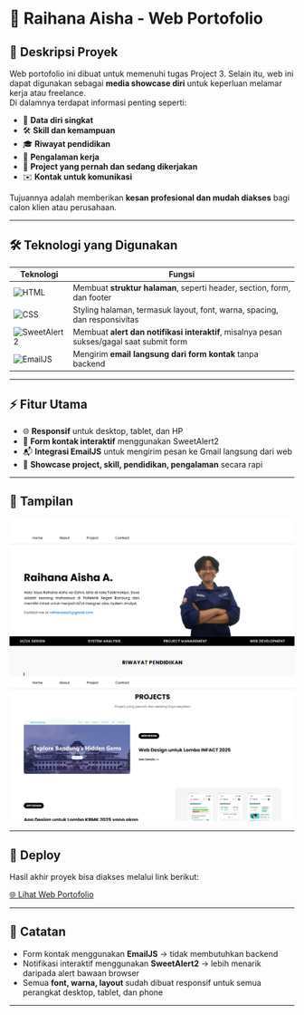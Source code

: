 # 🌟 Raihana Aisha - Web Portofolio

## 📄 Deskripsi Proyek
Web portofolio ini dibuat untuk memenuhi tugas Project 3. Selain itu, web ini dapat digunakan sebagai **media showcase diri** untuk keperluan melamar kerja atau freelance.  
Di dalamnya terdapat informasi penting seperti:  

- 👤 **Data diri singkat**  
- 🛠️ **Skill dan kemampuan**  
- 🎓 **Riwayat pendidikan**  
- 💼 **Pengalaman kerja**  
- 📁 **Project yang pernah dan sedang dikerjakan**  
- ✉️ **Kontak untuk komunikasi**  

Tujuannya adalah memberikan **kesan profesional dan mudah diakses** bagi calon klien atau perusahaan.

---

## 🛠️ Teknologi yang Digunakan

| Teknologi | Fungsi |
|-----------|--------|
| ![HTML](https://img.shields.io/badge/HTML-E34F26?style=flat-square&logo=html5&logoColor=white) | Membuat **struktur halaman**, seperti header, section, form, dan footer |
| ![CSS](https://img.shields.io/badge/CSS-1572B6?style=flat-square&logo=css3&logoColor=white) | Styling halaman, termasuk layout, font, warna, spacing, dan responsivitas |
| ![SweetAlert2](https://img.shields.io/badge/SweetAlert2-FF7139?style=flat-square) | Membuat **alert dan notifikasi interaktif**, misalnya pesan sukses/gagal saat submit form |
| ![EmailJS](https://img.shields.io/badge/EmailJS-FF69B4?style=flat-square) | Mengirim **email langsung dari form kontak** tanpa backend |

---

## ⚡ Fitur Utama
- 🌐 **Responsif** untuk desktop, tablet, dan HP  
- 📨 **Form kontak interaktif** menggunakan SweetAlert2  
- 📬 **Integrasi EmailJS** untuk mengirim pesan ke Gmail langsung dari web  
- 📂 **Showcase project, skill, pendidikan, pengalaman** secara rapi  

---

## 🎨 Tampilan
![Demo Hero Section](assets/hero-demo.png)  
![Demo Form Kontak](assets/projects-demo.png)  

---

## 🚀 Deploy
Hasil akhir proyek bisa diakses melalui link berikut:  

[🌐 Lihat Web Portofolio](#)  

---

## 📌 Catatan
- Form kontak menggunakan **EmailJS** → tidak membutuhkan backend  
- Notifikasi interaktif menggunakan **SweetAlert2** → lebih menarik daripada alert bawaan browser  
- Semua **font, warna, layout** sudah dibuat responsif untuk semua perangkat  desktop, tablet, dan phone

---

